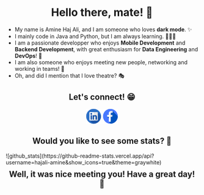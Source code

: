 <h1 align="center">
    <b>Hello there, mate! 👋</b>
</h1>

* My name is Amine Haj Ali, and I am someone who loves __dark mode__. ✨
* I mainly code in Java and Python, but I am always learning. 👨🏽‍💻
* I am a passionate developper who enjoys __Mobile Development__ and __Backend Development__, with great enthusiasm for __Data Engineering__ and __DevOps__! 🚀
* I am also someone who enjoys meeting new people, networking and working in teams! 🤗
* Oh, and did I mention that I love theatre? 🎭

<h2 align="center">
    <b>Let's connect! 😁</b>
</h2>

[<p align="center"></b> <img src='https://github.com/hajali-amine/hajali-amine/blob/main/assets/Illustration-of-Linkedin-icon-on-transparent-background-PNG.png' alt='linkedin' height='40'>](https://www.linkedin.com/in/hajaliamine/) 
[ <img src='https://github.com/hajali-amine/hajali-amine/blob/main/assets/Facebook-icon-design-illustration-on-transparent-background-PNG.png' alt='linkedin' height='40'> </p>](https://www.facebook.com/smeortan/)



<h2 align="center">
    <b>Would you like to see some stats? 💯</b>
</h2>

<div style="float:left;margin:0 10px 10px 0" markdown="1">
    ![github_stats](https://github-readme-stats.vercel.app/api?username=hajali-amine&show_icons=true&theme=graywhite)
</div>

<h2 align="center">
    <b>Well, it was nice meeting you! Have a great day! 👋</b>
</h2>



<!-- <p align="center">
    <img src="https://github-readme-stats.vercel.app/api?username=hajali-amine&show_icons=true&theme=graywhite" alt="Anurag's github stats">
</p> -->